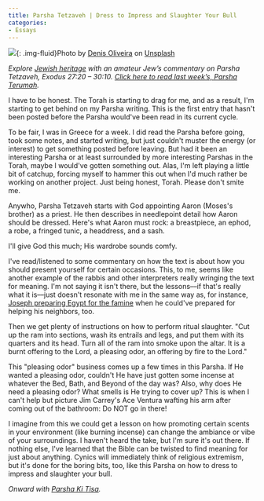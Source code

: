 ```yaml
---
title: Parsha Tetzaveh | Dress to Impress and Slaughter Your Bull
categories:
- Essays
---
```


![](https://withoutapath.com/wp-content/uploads/2020/03/denis-oliveira-_12PwFpWZZ0-unsplash.jpg){: .img-fluid}Photo by [Denis Oliveira](https://unsplash.com/@denisolvr?utm_source=unsplash&utm_medium=referral&utm_content=creditCopyText) on [Unsplash](https://unsplash.com/s/photos/incense?utm_source=unsplash&utm_medium=referral&utm_content=creditCopyText)

_Explore [Jewish heritage](https://withoutapath.com/jewish-heritage/) with an amateur Jew’s commentary on Parsha Tetzaveh, Exodus 27:20 – 30:10. [Click here to read last week’s, Parsha Terumah](https://withoutapath.com/parsha-terumah/)._

I have to be honest. The Torah is starting to drag for me, and as a result, I'm starting to get behind on my Parsha writing. This is the first entry that hasn't been posted before the Parsha would've been read in its current cycle. 

To be fair, I was in Greece for a week. I did read the Parsha before going, took some notes, and started writing, but just couldn't muster the energy (or interest) to get something posted before leaving. But had it been an interesting Parsha or at least surrounded by more interesting Parshas in the Torah, maybe I would've gotten something out. Alas, I'm left playing a little bit of catchup, forcing myself to hammer this out when I'd much rather be working on another project. Just being honest, Torah. Please don't smite me.

<!-- more -->

Anywho, Parsha Tetzaveh starts with God appointing Aaron (Moses's brother) as a priest. He then describes in needlepoint detail how Aaron should be dressed. Here's what Aaron must rock: a breastpiece, an ephod, a robe, a fringed tunic, a headdress, and a sash.

I'll give God this much; His wardrobe sounds comfy.

I've read/listened to some commentary on how the text is about how you should present yourself for certain occasions. This, to me, seems like another example of the rabbis and other interpreters really wringing the text for meaning. I'm not saying it isn't there, but the lessons––if that's really what it is––just doesn't resonate with me in the same way as, for instance, [Joseph preparing Egypt for the famine](https://withoutapath.com/parsha-miketz/) when he could've prepared for helping his neighbors, too.

Then we get plenty of instructions on how to perform ritual slaughter. "Cut up the ram into sections, wash its entrails and legs, and put them with its quarters and its head. Turn all of the ram into smoke upon the altar. It is a burnt offering to the Lord, a pleasing odor, an offering by fire to the Lord."

This "pleasing odor" business comes up a few times in this Parsha. If He wanted a pleasing odor, couldn't He have just gotten some incense at whatever the Bed, Bath, and Beyond of the day was? Also, why does He need a pleasing odor? What smells is He trying to cover up? This is when I can't help but picture Jim Carrey's Ace Ventura wafting his arm after coming out of the bathroom: Do NOT go in there!

I imagine from this we could get a lesson on how promoting certain scents in your environment (like burning incense) can change the ambiance or vibe of your surroundings. I haven't heard the take, but I'm sure it's out there. If nothing else, I've learned that the Bible can be twisted to find meaning for just about anything. Cynics will immediately think of religious extremism, but it's done for the boring bits, too, like this Parsha on how to dress to impress and slaughter your bull.

_Onward with [Parsha Ki Tisa](https://withoutapath.com/parsha-ki-tisa/)._

